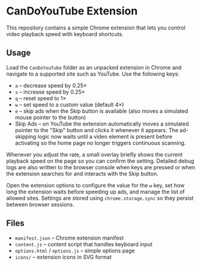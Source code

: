 # CanDoYouTube Extension

This repository contains a simple Chrome extension that lets you control video playback speed with keyboard shortcuts.

## Usage

Load the `CanDoYouTube` folder as an unpacked extension in Chrome and navigate to a supported site such as YouTube. Use the following keys:

- `a` – decrease speed by 0.25×
- `s` – increase speed by 0.25×
- `q` – reset speed to 1×
- `w` – set speed to a custom value (default 4×)
- `e` – skip ads when the Skip button is available (also moves a simulated mouse pointer to the button)
- Skip Ads – on YouTube the extension automatically moves a simulated pointer to the "Skip" button and clicks it whenever it appears. The ad-skipping logic now waits until a video element is present before activating so the home page no longer triggers continuous scanning.

Whenever you adjust the rate, a small overlay briefly shows the current
playback speed on the page so you can confirm the setting. Detailed debug logs
are also written to the browser console when keys are pressed or when the
extension searches for and interacts with the Skip button.

Open the extension options to configure the value for the `w` key, set how long the extension waits before speeding up ads, and manage the list of allowed sites. Settings are stored using `chrome.storage.sync` so they persist between browser sessions.

## Files

- `manifest.json` – Chrome extension manifest
- `content.js` – content script that handles keyboard input
- `options.html` / `options.js` – simple options page
- `icons/` – extension icons in SVG format


